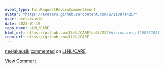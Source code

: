 ```yaml
---
event_type: PullRequestReviewCommentEvent
avatar: "https://avatars.githubusercontent.com/u/110871421?"
user: neelakausik
date: 2023-07-19
repo_name: LLNL/CARE
html_url: https://github.com/LLNL/CARE/pull/232#discussion_r1268762021
repo_url: https://github.com/LLNL/CARE
---
```


<a href='https://github.com/neelakausik' target='_blank'>neelakausik</a> <a href='https://github.com/LLNL/CARE/pull/232#discussion_r1268762021' target='_blank'>commented</a> on <a href='https://github.com/LLNL/CARE' target='_blank'>LLNL/CARE</a>

<a href='https://github.com/LLNL/CARE/pull/232#discussion_r1268762021' target='_blank'>View Comment</a>